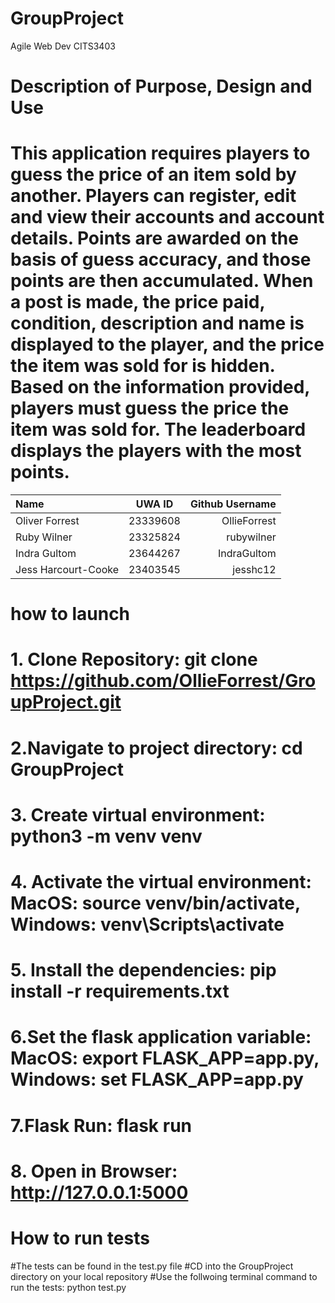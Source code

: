 # GroupProject
Agile Web Dev CITS3403

# Description of Purpose, Design and Use
# This application requires players to guess the price of an item sold by another. Players can register, edit and view their accounts and account details. Points are awarded on the basis of guess accuracy, and those points are then accumulated. When a post is made, the price paid, condition, description and name is displayed to the player, and the price the item was sold for is hidden. Based on the information provided, players must guess the price the item was sold for. The leaderboard displays the players with the most points.

| Name | UWA ID| Github Username |
|:-------- |:--------:| --------:|
| Oliver Forrest | 23339608 | OllieForrest |
| Ruby Wilner | 23325824 | rubywilner|
| Indra Gultom | 23644267 | IndraGultom |
| Jess Harcourt-Cooke | 23403545 | jesshc12 |

# how to launch
# 1. Clone Repository: git clone https://github.com/OllieForrest/GroupProject.git
# 2.Navigate to project directory: cd GroupProject
# 3. Create virtual environment: python3 -m venv venv
# 4. Activate the virtual environment: MacOS: source venv/bin/activate, Windows: venv\Scripts\activate
# 5. Install the dependencies: pip install -r requirements.txt
# 6.Set the flask application variable: MacOS: export FLASK_APP=app.py, Windows: set FLASK_APP=app.py
# 7.Flask Run: flask run
# 8. Open in Browser: http://127.0.0.1:5000
#
# How to run tests
#The tests can be found in the test.py file
#CD into the GroupProject directory on your local repository
#Use the follwoing terminal command to run the tests: python test.py
